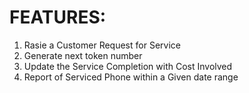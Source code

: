 # FEATURES:
1) Rasie a Customer Request for Service
2) Generate next token number
3) Update the Service Completion with Cost Involved
4) Report of Serviced Phone within a Given date range

